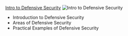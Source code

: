[Intro to Defensive Security](https://www.linkedin.com/posts/rodney-jacolo_tryhackme-cyber-security-training-activity-7012948513206546432-fUok?utm_source=share&utm_medium=member_desktop)
![Intro to Defensive Security](https://github.com/rodneycj/My-TryHackMe-/issues/1#issue-1581640849)

- Introduction to Defensive Security
- Areas of Defensive Security
- Practical Examples of Defensive Security
